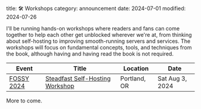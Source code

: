 title: 🛠️ Workshops
category: announcement
date: 2024-07-01
modified: 2024-07-26

I'll be running hands-on workshops where readers and fans can come together to help each other get unblocked wherever we're at, from thinking about self-hosting to improving smooth-running servers and services.
The workshops will focus on fundamental concepts, tools, and techniques from the book, although having and having read the book is not required.

| Event | Title | Location | Date |
|-------|-------|----------|------|
| [FOSSY 2024](https://2024.fossy.us) | [Steadfast Self-Hosting Workshop](https://2024.fossy.us/schedule/presentation/219/) | Portland, OR | Sat Aug 3, 2024 |

More to come.
